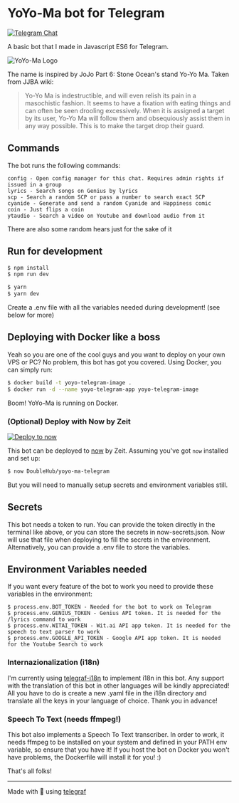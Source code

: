 # YoYo-Ma bot for Telegram

[![Telegram Chat](https://img.shields.io/badge/chat-t.me%2Fyoyoma__bot-blue.svg)](https://t.me/yoyoma_bot)

A basic bot that I made in Javascript ES6 for Telegram.

![YoYo-Ma Logo](https://i.imgur.com/Enx5DCz.png "YoYo-Ma Logo")

The name is inspired by JoJo Part 6: Stone Ocean's stand Yo-Yo Ma. Taken from JJBA wiki:

>Yo-Yo Ma is indestructible, and will even relish its pain in a masochistic fashion. It seems to have a fixation with 
eating things and can often be seen drooling excessively. When it is assigned a target by its user, Yo-Yo Ma will 
follow them and obsequiously assist them in any way possible. This is to make the target drop their guard.

## Commands

The bot runs the following commands:

```
config - Open config manager for this chat. Requires admin rights if issued in a group
lyrics - Search songs on Genius by lyrics
scp - Search a random SCP or pass a number to search exact SCP
cyanide - Generate and send a random Cyanide and Happiness comic
coin - Just flips a coin
ytaudio - Search a video on Youtube and download audio from it
```

There are also some random hears just for the sake of it

## Run for development

```sh
$ npm install
$ npm run dev
```

```sh
$ yarn
$ yarn dev
```

Create a .env file with all the variables needed during development! (see below for more)

## Deploying with Docker like a boss

Yeah so you are one of the cool guys and you want to deploy on your own VPS or PC? No problem, this bot has got you covered.
Using Docker, you can simply run:

```sh
$ docker build -t yoyo-telegram-image .
$ docker run -d --name yoyo-telegram-app yoyo-telegram-image
```

Boom! YoYo-Ma is running on Docker.

### (Optional) Deploy with Now by Zeit

[![Deploy to now](https://deploy.now.sh/static/button.svg)](https://deploy.now.sh/?repo=https://github.com/DoubleHub/yoyo-ma-telegram)

This bot can be deployed to [now](https://zeit.co/now) by Zeit.
Assuming you've got `now` installed and set up:

```sh
$ now DoubleHub/yoyo-ma-telegram
```

But you will need to manually setup secrets and environment variables still.

## Secrets

This bot needs a token to run. You can provide the token directly in the terminal like above, or you can store the
secrets in now-secrets.json. Now will use that file when deploying to fill the secrets in the environment.
Alternatively, you can provide a .env file to store the variables.

## Environment Variables needed

If you want every feature of the bot to work you need to provide these variables in the environment:

```
$ process.env.BOT_TOKEN - Needed for the bot to work on Telegram
$ process.env.GENIUS_TOKEN - Genius API token. It is needed for the /lyrics command to work
$ process.env.WITAI_TOKEN - Wit.ai API app token. It is needed for the speech to text parser to work
$ process.env.GOOGLE_API_TOKEN - Google API app token. It is needed for the Youtube Search to work
```

### Internazionalization (i18n)
    
I'm currently using [telegraf-i18n](https://github.com/telegraf/telegraf-i18n) to implement i18n in this bot. Any support with the translation of this bot in other
languages will be kindly appreciated! All you have to do is create a new .yaml file in the i18n directory and
translate all the keys in your language of choice. Thank you in advance!

### Speech To Text (needs ffmpeg!)

This bot also implements a Speech To Text transcriber. In order to work, it needs ffmpeg to be installed on your system
and defined in your PATH env variable, so ensure that you have it! If you host the bot on Docker you won't have problems,
the Dockerfile will install it for you! :)

That's all folks!

---

Made with :green_heart: using [telegraf](https://github.com/telegraf/telegraf)
